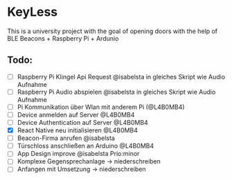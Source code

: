 # KeyLess

This is a university project with the goal of opening doors with the help of BLE Beacons + Raspberry Pi + Ardunio

## Todo:

- [ ] Raspberry Pi Klingel Api Request @isabelsta in gleiches Skript wie Audio Aufnahme
- [ ] Raspberry Pi Audio abspielen @isabelsta in gleiches Skript wie Audio Aufnahme
- [ ] Pi Kommunikation über Wlan mit anderem Pi (@L4B0MB4)
- [ ] Device anmelden auf Server @L4B0MB4
- [ ] Device Authentication auf Server @L4B0MB4
- [x] React Native neu initialisieren @L4B0MB4
- [ ] Beacon-Firma anrufen @isabelsta
- [ ] Türschloss anschließen an Arduino @L4B0MB4
- [ ] App Design improve @isabelsta Prio:minor
- [ ] Komplexe Gegensprechanlage -> niederschreiben
- [ ] Anfangen mit Umsetzung -> niederschreiben
